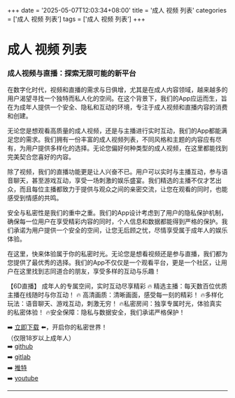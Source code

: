 +++
date = '2025-05-07T12:03:34+08:00'
title = '成人 视频 列表'
categories = ['成人 视频 列表']
tags = ['成人 视频 列表']
+++

# 成人 视频 列表

### 成人视频与直播：探索无限可能的新平台

在数字化时代，视频和直播的需求与日俱增，尤其是在成人内容领域，越来越多的用户渴望寻找一个独特而私人化的空间。在这个背景下，我们的App应运而生，旨在为成年人提供一个安全、隐私和互动的环境，专注于成人视频和直播内容的消费和创建。

无论您是想观看高质量的成人视频，还是与主播进行实时互动，我们的App都能满足您的需求。我们拥有一份丰富的成人视频列表，不同风格和主题的内容应有尽有，为用户提供多样化的选择。无论您偏好何种类型的成人视频，在这里都能找到完美契合您喜好的内容。

除了视频，我们的直播功能更是让人兴奋不已。用户可以实时与主播互动，参与语音聊天，甚至游戏互动，享受一场刺激的娱乐盛宴。我们精选的主播不仅才艺出众，而且每位主播都致力于提供与观众之间的亲密交流，让您在观看的同时，也能感受到情感的共鸣。

安全与私密性是我们的重中之重。我们的App设计考虑到了用户的隐私保护机制，确保每一位用户在享受精彩内容的同时，个人信息和数据都能得到严格的保护。我们承诺为用户提供一个安全的空间，让您无后顾之忧，尽情享受属于成年人的娱乐体验。

在这里，快来体验属于你的私密时光。无论您是想看视频还是参与直播，我们都为您提供了最优秀的选择。我们的App不仅仅是一个观看平台，更是一个社区，让用户在这里找到志同道合的朋友，享受多样的互动与乐趣！

【6D直播】
成年人的专属空间，实时互动尽享精彩
🔥 精选主播：每天数百位优质主播在线随时与你互动！
🔥 高清画质：清晰画面，感受每一刻的精彩！
🔥多样化玩法：语音聊天、游戏互动，刺激无穷！
🔥私密房间：独享专属时光，体验真实的私密体验！
🔥安全保障：隐私与数据安全，我们承诺严格保护！

➡️ [立即下载](https://down123.s3.ap-east-1.amazonaws.com/down/down.html?channelCode=blog) ⬅️，开启你的私密世界！  
（仅限18岁以上成年人）  
➡️ [github](https://aldult-live.github.io/)  
➡️ [gitlab](https://seo-09598d.gitlab.io/)  
➡️ [推特](https://x.com/wegame33)  
➡️ [youtube](https://www.youtube.com/@6Dlive)  

---

